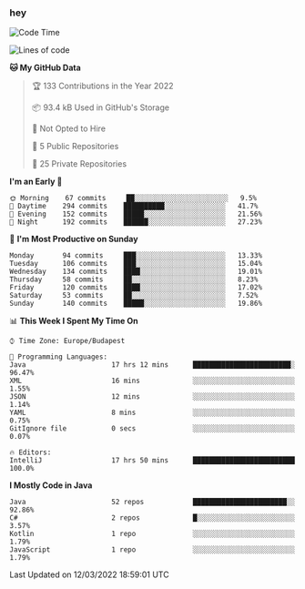 ### hey

<!--START_SECTION:waka-->
![Code Time](http://img.shields.io/badge/Code%20Time-631%20hrs%2038%20mins-blue)

![Lines of code](https://img.shields.io/badge/From%20Hello%20World%20I%27ve%20Written-443%20Thousand%20lines%20of%20code-blue)

**🐱 My GitHub Data** 

> 🏆 133 Contributions in the Year 2022
 > 
> 📦 93.4 kB Used in GitHub's Storage 
 > 
> 🚫 Not Opted to Hire
 > 
> 📜 5 Public Repositories 
 > 
> 🔑 25 Private Repositories  
 > 
**I'm an Early 🐤** 

```text
🌞 Morning    67 commits     ██░░░░░░░░░░░░░░░░░░░░░░░   9.5% 
🌆 Daytime    294 commits    ██████████░░░░░░░░░░░░░░░   41.7% 
🌃 Evening    152 commits    █████░░░░░░░░░░░░░░░░░░░░   21.56% 
🌙 Night      192 commits    ██████░░░░░░░░░░░░░░░░░░░   27.23%

```
📅 **I'm Most Productive on Sunday** 

```text
Monday       94 commits     ███░░░░░░░░░░░░░░░░░░░░░░   13.33% 
Tuesday      106 commits    ███░░░░░░░░░░░░░░░░░░░░░░   15.04% 
Wednesday    134 commits    ████░░░░░░░░░░░░░░░░░░░░░   19.01% 
Thursday     58 commits     ██░░░░░░░░░░░░░░░░░░░░░░░   8.23% 
Friday       120 commits    ████░░░░░░░░░░░░░░░░░░░░░   17.02% 
Saturday     53 commits     ██░░░░░░░░░░░░░░░░░░░░░░░   7.52% 
Sunday       140 commits    █████░░░░░░░░░░░░░░░░░░░░   19.86%

```


📊 **This Week I Spent My Time On** 

```text
⌚︎ Time Zone: Europe/Budapest

💬 Programming Languages: 
Java                     17 hrs 12 mins      ████████████████████████░   96.47% 
XML                      16 mins             ░░░░░░░░░░░░░░░░░░░░░░░░░   1.55% 
JSON                     12 mins             ░░░░░░░░░░░░░░░░░░░░░░░░░   1.14% 
YAML                     8 mins              ░░░░░░░░░░░░░░░░░░░░░░░░░   0.75% 
GitIgnore file           0 secs              ░░░░░░░░░░░░░░░░░░░░░░░░░   0.07%

🔥 Editors: 
IntelliJ                 17 hrs 50 mins      █████████████████████████   100.0%

```

**I Mostly Code in Java** 

```text
Java                     52 repos            ███████████████████████░░   92.86% 
C#                       2 repos             █░░░░░░░░░░░░░░░░░░░░░░░░   3.57% 
Kotlin                   1 repo              ░░░░░░░░░░░░░░░░░░░░░░░░░   1.79% 
JavaScript               1 repo              ░░░░░░░░░░░░░░░░░░░░░░░░░   1.79%

```



 Last Updated on 12/03/2022 18:59:01 UTC
<!--END_SECTION:waka-->
